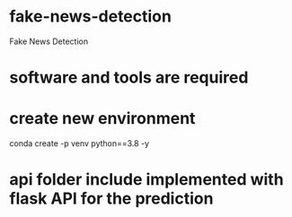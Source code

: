 # fake-news-detection
Fake News Detection

# software and tools are required


# create new environment
conda create -p venv python==3.8 -y

# api folder include implemented with flask API for the prediction